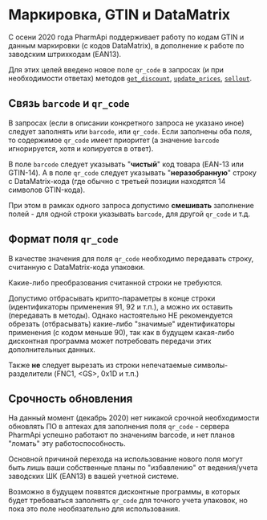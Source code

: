 # Маркировка, GTIN и DataMatrix

С осени 2020 года PharmApi поддерживает работу по кодам GTIN и данным маркировки (с кодов DataMatrix), в дополнение к работе по заводским штрихкодам (EAN13).

Для этих целей введено новое поле `qr_code` в запросах (и при необходимости ответах) методов [`get_discount`](/methods/get_discount), [`update_prices`](/methods/update_prieces), [`sellout`](/methods/sellout).

## Связь `barcode` и `qr_code`

В запросах (если в описании конкретного запроса не указано иное) следует заполнять или `barcode`, или `qr_code`. Если заполнены оба поля, то содержимое `qr_code` имеет приоритет (а значение `barcode` игнорируется, хотя и копируется в ответ).

В поле `barcode` следует указывать "**чистый**" код товара (EAN-13 или GTIN-14). А в поле `qr_code` следует указывать "**неразобранную**" строку с DataMatrix-кода (где обычно с третьей позиции находятся 14 символов GTIN-кода). 

При этом в рамках одного запроса допустимо **смешивать** заполнение полей - для одной строки указывать `barcode`, для другой `qr_code` и т.д. 

## Формат поля `qr_code`

В качестве значения для поля `qr_code` необходимо передавать строку, считанную с DataMatrix-кода упаковки.

Какие-либо преобразования считанной строки не требуются.

Допустимо отбрасывать крипто-параметры в конце строки (идентификаторы применения  91, 92 и т.п.), а можно их оставить (передавать в методы). Однако настоятельно НЕ рекомендуется обрезать (отбрасывать) какие-либо "значимые" идентификаторы применения (с кодом меньше 90), так как в будущем какая-либо дисконтная программа может потребовать передачи этих дополнительных данных.

Также **не** следует вырезать из строки непечатаемые символы-разделители (FNC1, &lt;GS&gt;, 0x1D и т.п.)

## Срочность обновления

На данный момент (декабрь 2020) нет никакой срочной необходимости обновлять ПО в аптеках для заполнения поля `qr_code` - сервера PharmApi успешно работают по значениям barcode, и нет планов "ломать" эту работоспособность.

Основной причиной перехода на использование нового поля могут быть лишь ваши собственные планы по "избавлению" от ведения/учета заводских ШК (EAN13) в вашей учетной системе.

Возможно в будущем появятся дисконтные программы, в которых будет требоваться заполнять `qr_code` для точного учета упаковок, но пока это поле необязательно для использования.